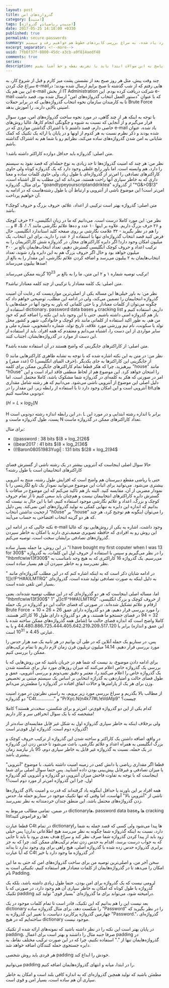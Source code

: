 ```yaml
---
layout: post
title: گذروازه‌های امن
category: [امنیت]
tags: [امنیت, ریاضیات, گذرواژه]
date: 2017-05-25 14:18:00 +0330
published: true
permalink: secure-passwords
summary: شاید وقتی برای اولین بار به برنامه نویسی بازی‌های کامپیوتری فکر کنیم احتمالا مهم‌ترین سوال برامون اینکه کامپیوتر به چه طریق همه اشیا رو در محل درستشون قرار می‌دهد؟ یا اشیا چگونه توسط کامپیوتر جابجا می‌شن؟ برای پاسخ به این سوالات ابتدا باید به سراغ تعریف نقطه و نحوه قرارگیری اشیا در فضاهای دو بعدی و سه بعدی برویم، دستگاه‌های مختصاتی را بررسی کنیم و سپس به سراغ تعریف خط و بردار بپردازیم. در این پست ضمن بررسی موارد یاد شده، به سراغ بررسی کابردهای خطوط هم خواهیم رفت و سیستم line-line collision detection را هم با هم بررسی خواهیم کرد.
excerpt_separator: <!--more--> 
uuid: 7fb6f37f-8800-45dc-a3cb-a9f814aedf48
comments: true
series:
description: شاید وقتی برای اولین بار به برنامه نویسی بازی‌های کامپیوتری فکر کنیم احتمالا مهم‌ترین سوال برامون اینکه کامپیوتر به چه طریق همه اشیا رو در محل درستشون قرار می‌دهد؟ یا اشیا چگونه توسط کامپیوتر جابجا می‌شن؟ برای پاسخ به این سوالات ابتدا باید با تعریف نقطه و خط آشنا بشیم.
---
```

چند وقت پیش، مثل هر روز صبح بعد از نشستن پشت میز کارم و قبل از شروع کار، به سراغ چک کردن e-mailهایی رفتم که از شب گذشته تا صبح برایم ارسال شده بودند؛ در این بین هم یک e-mail از بخش IT Administration شرکت دریافت کرده بودم.
این e-mail که با عنوان "دستور العمل انتخاب گذرواژه‌های امن" ارسال شده بود، قصد داشت تا به کارمندان سازمان نحوه انتخاب گذرواژه‌هایی که در برابر حملات Brute Force امنیتی بالایی دارند، را آموزش بدهد.

با توجه به اینکه هر از چند گاهی، در مورد نحوه ساخت گذرواژه‌های امن، مورد سوال قرار می‌گیرم و از آنجایی که نسبت به شیوه و چگونگی انجام کارها، غالبا روش‌های خاصی دارم، قصد داشتم تا با اشتراک گذاشتن مواردی که در e-mail یاد شده، عنوان شده بودند و ذکر نظرم نسبت به هر کدوم از اونها و در پایان با ارائه یک تکنیک که کمک شایانی به امن‌ شدن گذرواژه‌های ساده می‌کند، نظراتم رو با شما هم به اشتراک گذاشته باشم.


<span class="number-box">۱</span><span class="font-color-white">متن اصلی:</span> گذرواژه باید حداقل دوازده کاراکتر داشته باشد.

<span class="font-color-white">نظر من:</span> هر چند که امنیت گذرواژه‌ها تا حد زیادی به نوع حمله‌ای که قصد نفوذ به سیستم را دارد، هم وابسته است. اما باور رایج غلطی وجود دارد که یک گذرواژه کوتاه ولی حاوی کاراکترهای تصادفی را امن‌تر از گذرواژه‌ای با طول زیاد، ولی حاوی کلمات ساده و معنا داری که به خاطر سپاری آنها راحت هستند، می‌داند که این مطلب به کل اشتباه است، برای مثال، گذرواژه &quot;goandtypeyourscriptanddriktea&quot; از گذرواژه &quot;*G&>0$!3&quot; امن‌تر است! این موضوع ناشی از آنتروپی و ارتباط آن با طول رشته‌هاست که در ادامه به آن خواهیم پرداخت.


<span class="number-box">۲</span><span class="font-color-white">متن اصلی:</span> گذرواژه بهتر است ترکیبی از اعداد، علائم، حروف بزرگ و حروف کوچک باشد.

<span class="font-color-white">نظر من:</span> این مورد کاملا درست است. می‌دانیم که ما در زبان انگلیسی، ۲۶ حرف کوچک و ۲۶ حرف بزرگ داریم. علاوه بر اینها ۱۰ عدد و ده‌ها علائم نگارشی مانند ؟، !، $، # و ... را هم در نظر بگیرید - ۳۲ علامت نگارشی بر روی صفحه کلید استاندارد انگلیسی. حال فرض کنید قصد انتخاب گذرواژه‌ای تنها با استفاده از ۶ عدد را دارید، برای این انتخاب، یک میلیون امکان وجود دارد! اگر دایره کاراکترهای مجاز، در گذرواژه شش کاراکتریمان را به ترکیب اعداد و حروف کوچک انگلیسی گسترش دهیم، تعداد انتخاب‌هایمان بالغ بر ۳۰۰ میلیون خواهد بود و حال اگر حروف بزرگ هم به این دایره وارد شوند، تعداد انتخاب‌هایمان به ۲ بیلیون می‌رسد و اضافه کردن علائم نگارشی، این مقدار را به بالغ از صدها بیلیون می‌رساند!

ترکیب توصیه شماره ۱ و ۲ این متن، ما را به بالغ بر $10^23$ گزینه ممکن می‌رساند!

<span class="number-box">۳</span><span class="font-color-white">متن اصلی:</span> یک کلمه معنادار یا ترکیبی از چند کلمه معنادار نباشد.

<span class="font-color-white">نظر من:</span> به باور خیلی‌ها این مساله یکی از اصلی‌ترین مواردیست که رعایت آن امنیت گذرواژه انتخابیمان را تضمین می‌کند، ولی در ادامه این مطلب، توضیحی خواهم داد که چگونه می‌توان از کلمات معنادار و یا حتی کلماتی که باور به وجود آنها در حمله‌هایی با استفاده از dictionary، password data bases و cracking list داریم، استفاده کنیم و باز هم گذرواژه امنی داشته باشیم. حتی با این وجود باید این نکته را اضافه کنم که خود من هم، به طور اکید استفاده از کلماتی مانند نام کوچک و خانوادگی، شهر و کشور محل تولد یا سکونت، نام تیم ورزشی مورد علاقه، تاریخ تولد، شماره دانشجویی، شماره ملی و سایر مواردی از این دست را، اشتباه می‌دانم و معتقدم که همه افراد، باید از استفاده از این دست از موارد در گذرواژه‌هایشان، اجتناب کنند.

<span class="number-box">۴</span><span class="font-color-white">متن اصلی:</span> از کاراکترهای جایگزینی که واضح هستند در آن استفاده نشده باشد.

<span class="font-color-white">نظر من:</span> در متن به این نکته اشاره شده که با توجه به تشابه ظاهری کاراکترهایی مانند 0 (عدد صفر) و O (حرف الفبای انگلیسی)، از جایگزینی این کاراکترها به جای یکدیگر بپرهیزید، چرا که هکر قطعا تمام کاراکترهای جایگزین ممکن برای کلمه &quot;house&quot; مانند &quot;h0use&quot; را امتحان خواهد کرد. این موضوع هم از لحاظ منطقی فاقد ایراد است و این امر در صورتی که هکر به کلمه‌ای در گذرواژه شما مشکوک باشد، کاملا محتمل است.
اما دلیل اصلی این موضوع از آنتروپی ناشی می‌شود. می‌دانیم که هر رشته شامل مقداری آنتروپی است و این امکان وجود دارد تا با استفاده از رابطه زیر، این مقدار را در bitهای دودویی محاسبه کنیم:

$(H = L × log_2(N$

H در این رابطه اندازه رشته دودویی است، L برابر با اندازه رشته ابتدایی و در مورد این پست، طول گذرواژه ماست و N تعداد کاراکترهای ممکن در گذرواژه ماست.

برای مثال:
<ul class="top-level-list list-style-type-disc">
<li class="sub-level-list-right list-style-type-circle">((password : 38 bits $(8 × log_2(26$</li>
<li class="sub-level-list-right list-style-type-circle">((bear2017 : 41 bits $(8 × log_2(36$</li>
<li class="sub-level-list-right list-style-type-circle">((!Baron08051983Yugi| : 131 bits $(28 × log_2(94$</li>
</ul>
<br>
حالا سوال اصلی اینجاست که آنتروپی بیشتر در یک رشته ناشی از گسترش فضای کاراکترهای انتخابیمان است یا طول رشته؟

حتی با ریاضی مقطع دبیرستان هم واضح است که افزایش طول رشته، منتج به آنتروپی بیشتری می‌شود. می‌توانید برای اثبات این موضوع می‌توانید نمودار یک تابع لگاریتمی را با نمودار مضربی از آن، مقایسه کنید. البته باز هم تاکید می‌کنم که این موضوع در منافات با گسترش دایره کاراکترهای انتخابیمان نیست و هم‌چنان باید سعی کنیم تا از تمام حروف کوچک و بزرگ، اعداد و علائم نگارشی موجود استفاده کنیم، اما با این حال بد نیست که بدانیم که اندازه این دایره به تنهایی کمکی به تولید گذرواژه‌های امن نمی‌کند. پس دلیل ارجحیت نداشتن انتخاب &quot;h0use&quot; بر &quot;house&quot; را می‌توان اینگونه هم توجیح کرد، هر چند که هر دو گزینه انتخاب افتضاحی به حساب می‌آیند.

نکته جالبی که در ادامه این e-mail وجود داشت، اشاره به یکی از روش‌هایی بود که غالبا این روش رو به افرادی که حافظه تصویری ضعیف‌تری دارند یا امکان به خاطر سپردن گذرواژه‌های تصادفی برایشان سخت  است، توصیه می‌کنم.

در این روش، ما جمله بسیار ساده <span>&quot;I have bought my first coputer when I was 13 for 300&#36;&quot;</span> را در نظر می‌گیریم و سپس با استفاده از حروف اول این کلمات، به گذرواژه &quot;Ihbmfcwiw13f300&#36;&quot; می‌رسیم. یک گذرواژه 16 کاراکتری که به هیچ وجه نامناسب به نظر نمی‌رسد و به خاطر سپردن آن هم بسیار ساده است.

در ادامه شایان ذکر است که به اینکه اشاره کنم که در این مطلب گذرواژه‌ای مانند "[]1c!F^H#A)LMTRQ" به دلیل اینکه به صورت تصادفی تولید شده است، گذرواژه‌ای بسیار امن تلقی شده است.

اما، مساله اصلی اینجاست که هر دو گذرواژه‌ای که در این مطلب توصیه شده‌اند، یعنی "Ihbmfcwiw13f300\$" و "1[]c!F^H#A)LMTRQ" از حروف کوچک و بزرگ انگلیسی، ارقام و علائم تشکیل شده‌اند، در صورتی که فضای حالت این دو گذرواژه در یک حمله Brute Force را مورد بررسی قرار دهیم، هر دو گذرواژه دارای عمق $26 + 26 + 10 + 32 = 94$ در فضای جستجو ما هستند، و هر دو گذرواژه دارای طول 16 کاراکتر هستند.
کاملا واضح است که اندازه فضای حالت ما (شامل همه گذرواژه‌های ممکن ساخته شده با این عمق و اندازه) برابر با 44،480،886،725،444،405،642،219،209،517،120 و یا به عبارتی $4.45 × 10^31$ است.

پس، در سناریو یک حمله آنلاین که در طی آن بوانیم در هر ثانیه یک صد هزار حدس را مورد بررسی قرار دهیم، 14.14 میلیون تریلیون قرن زمان لازم داریم تا تمام ترکیب‌های ممکن را بررسی کنیم.

برای ادامه دادن موضوع، بد نیست که شما هم در جریان باشید که من روش‌هایی که با بررسی یک گذرواژه خاص اعلام می‌کنند که میزان روزهای مورد نیاز برای شکسته شدن یک گذرواژه خاص را اعلام می‌کنند را، معتبر و دقیق نمی‌دونم و بررسی آنتروپی، عمق و طول فضای حالت و امتیازدهی به گذراژه انتخابی بر اساس یک سیستم مبتنی بر تخصیص وزن برای هر یک از پارامترها و حالات اتفاق افتاده در گذرواژه را مطمئن‌تر می‌دانم.

از مطالب بالا بگذریم و سراغ بررسی مورد زیر برویم، به راستی نظرتون در مورد امنیت دو گذرواژه "C4t.............." و "PrXyc.N(n4k77#L!eVdAfp9" چیست؟

کدام یکی از این دو گذرواژه قوی‌تر، امن‌تر و برای شکستن، سخت‌تر هستند؟ کاملا مشخصه که با یک سوال انحرافی سر و کار داریم!

ولی برخلاف اینکه به خاطر سپاری گذرواژه اول به شکل غیر قابل مقایسه‌ای ساده‌تر از گذرواژه دوم است، گذرواژه اول قوی‌تر است!

در واقع، اضافه داشتن یک کاراکتر و ساخته شدن این گذرواژه از ترکیب حروف کوچک و بزرگ انگلیسی به همراه اعداد و علائم نگارشی، باعث می‌شود تا حدس زدن این گذرواژه در یک حمله، نسبت به گذرواژه غیر قابل به خاطر سپاری دوم، 95 بار نیازمند زمان بیشتری باشد.

قطعا اگر مقداری ریاضی یا دانش کمی در زمینه امنیت داشته باشید، با موضوع "آنتروپی" یا میزان تصادفی و غیرقابل پیش‌بینی بودن داده آشنایید. پس حتما سوال اصلی برای شما اینجاست که با توجه به تفاوت فاحش میزان آنتروپی دو گذرواژه و آنتروپی کم گذرواژه اول، چرا این گذرواژه امن‌تر از مورد دوم است!؟

همه افراد بر این باورند یا حداقل اینگونه یاد گرفته‌اند که قدرت و امنیت بالای گذرواژه‌ها ناشی از "آنتروپی بالا" آنهاست، اما وقتی که تنها تکنیک موجود در سناریو حمله ما، حدس زدن گذرواژه‌های محتمل باشد، این منطق چندان خردمندانه به نظر نمی‌رسد.

در ضمن، تمامی مطالب مربوط به dictionaryها، password data baseها و cracking listها رو فراموش کنید!

قطعا عبارت C4t در تمام dictionaryها پیدا می‌شود ولی کسی که قصد حمله به شما را دارد، نسبت به اینکه گذرواژه شما چگونه به نظر می‌رسد هیچ اطلاعاتی ندارن! پس خیلی زود باید از پیدا کردن گذرواژه شما صرف نظر کند و سراغ هدف بعدی برود یا باید تا جایی که به جواب درست برسد، اقدام به حدس زدن تمام ترکیب‌های ممکن کند، چرا که به جز برابری گذرواژه حدس زده شده با گذرواژه اصلی، هیچ راهی برای وی وجود ندارد تا بداند که آیا عبارت C4t در گذرواژه ما وجود دارد یا خیر!

سخن آخر من، و اصلی‌ترین توصیه من برای ساخت گذرواژه‌های امن که حتی به ما این امکان را می‌دهد تا در گذرواژه‌هایمان از کلمات معنادار هم استفاده کنیم، تکنیکی است به نام Padding.

لزومی نیست که یک گذرواژه برای امن بودن، حتما طول زیادی داشته باشد، بلکه یک گذرواژه با طول کوتاه که امکان به خاطر سپاری آن هم وجود دارد، در صورتی که با تکنیک padding درآمیخته شود، می‌تواند برای ما گذرواژه‌ای "بسیار قوی" تولید کند.

بعد نیست این را هم بدانیم که این تکنیک، قادر است تا تمام کلمات موجود در یک dictionary را شکست دهد، برای مثال گذرواژه ساده "Password" را در نظر بگیرید که چهارمین گذرواژه پرکاربرد دنیاست، با تغییر این گذرواژه به "Password."، گذرواژه‌ای ساخته‌ایم که در هیچ dictionary موجود نیست.

در پایان بهتر است این نکته را در نظر داشته باشید که نمونه‌های ارائه شده از تکنیک padding، صرفا جنبه مثال را داشتند و بهتر است برای اعمال padding در گذرواژه‌هایمان تنها از "." استفاده نکنیم، چرا که در این صورت ترکیب مختلف نقاط، به دایره جستجوی حمله کنندگان اضافه خواهد شد. 

هر فردی باید روش شخصی padding خودش را ابداع کند.

می‌توانیم padding را در ابتدا، میانه و انتهای گذرواژه‌هایمان اضافه کنیم.

مطمئن باشید که تولید همچین گذروازه‌ای که به اندازه کافی بلند است و امکان به خاطر سپاری آن هم ساده است، بسیار امن و قوی است.

